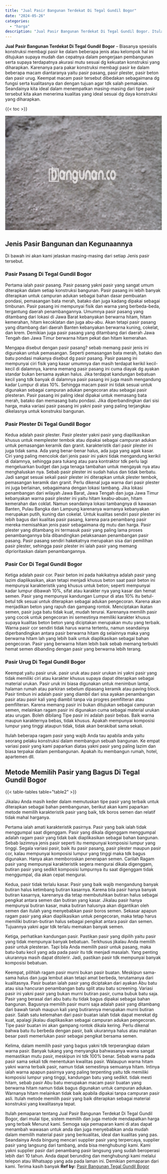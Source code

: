 ```yaml
---
title: "Jual Pasir Bangunan Terdekat Di Tegal Gundil Bogor"
date: "2024-05-26"
categories: 
  - "harga"
description: "Jual Pasir Bangunan Terdekat Di Tegal Gundil Bogor. Itulah pemaparan tentang Jual Pasir Bangunan Terdekat Di Tegal Gundil Bogor, dari mulai tipe, sistem memi..."
---
```


**Jual Pasir Bangunan Terdekat Di Tegal Gundil Bogor** – Biasanya spesialis konstruksi membagi pasir ke dalam beberapa jenis atau kelompok hal ini ditujukan supaya mudah dan cepatnya dalam pengerjaan pembangunan serta supaya terdapatnya akurasi mutu sesuai dg kekuatan konstruksi yang diharapkan. Karenanya para pakar konstruksi membagi pasir ke dalam beberapa macam diantaranya yaitu pasir pasang, pasir plester, pasir beton dan pasir urug. Keempat macam pasir tersebut dibedakan sebagaimana dg fungsi serta kualitasnya dan dengan tujuan agar tdk salah pemakaian. Seandainya kita ideal dalam menempatkan masing-masing dari tipe pasir tersebut kita akan menerima kualitas yang ideal sesuai dg daya konstruksi yang diharapkan.

{{< toc >}}

![Jual Pasir Bangunan Terdekat Di Tegal Gundil Bogor](/images/jual-pasir-bangunan-20.png)

## Jenis Pasir Bangunan dan Kegunaannya

Di bawah ini akan kami jelaskan masing-masing dari setiap Jenis pasir tersebut.

### Pasir Pasang Di Tegal Gundil Bogor

Pertama ialah pasir pasang. Pasir pasang yakni pasir yang sangat umum diterapkan dalam setiap konstruksi bangunan. Pasir pasang ini lebih banyak diterapkan untuk campuran adukan sebagai bahan dasar pembuatan pondasi, pemasangan bata merah, batako dan juga kadang dipakai sebagai timbunan. Pasir pasang ini mempunyai fisik dan warna yang berbeda-beda, tergantung daerah penambangannya. Umumnya pasir pasang yang ditambang dari lokasi di Jawa Barat kebanyakan berwarna hitam, hitam kemerahan, hitam kecoklatan dan juga abu-abu. Akan tetapi pasir pasang yang ditambang dari daerah Banten kebanyakan berwarna kuning, cokelat, dan krem. Demikian juga pasir pasang yang ditambang dari daerah Jawa Tengah dan Jawa Timur berwarna hitam pekat dan hitam kemerahan.

Mengapa disebut dengan pasir pasang? sebab memang pasir jenis ini digunakan untuk pemasangan. Seperti pemasangan bata merah, batako dan batu pondasi makanya disebut dg pasir pasang. Pasir pasang ini mempunyai ciri fisik yang kasar umumnya dan masih terdapat kerikil kecil-kecil di dalamnya, karena memang pasir pasang ini cuma diayak dg ayakan standar bukan bersama ayakan halus. Jika terdapat kandungan bebatuan kecil yang tdk banyak di dalamnya pasir pasang ini juga masih mengandung kadar Lumpur di atas 10%. Sehingga macam pasir ini tidak sesuai untuk digunakan sebagai campuran adukan pengecoran atau sebagai pasir plesteran. Pasir pasang ini paling ideal dipakai untuk memasang bata merah, batako dan memasang batu pondasi. Jika diperbandingkan dari sisi harga, maka variasi pasir pasang ini yakni pasir yang paling terjangkau dikelasnya untuk konstruksi bangunan.

### Pasir Plester Di Tegal Gundil Bogor

Kedua adalah pasir plester. Pasir plester yakni pasir yang diaplikasikan khusus untuk memplester tembok atau dipakai sebagai campuran adukan untuk pemasangan keramik dan granit. karakteristik dari pasir plester ini juga tidak sama. Ada yang benar-benar halus, ada juga yang agak kasar. Ciri yang paling mencolok dari jenis pasir ini yakni tidak mengandung kerikil di dalamnya, sehingga para tukang atau para kontraktor tdk perlu lagi mengeluarkan budget dan juga tenaga tambahan untuk mengayak nya atau menghaluskan nya. Sebab pasir plester ini sudah halus dan tidak berbatu. Jadi sangat sesuai sekali pasir plester ini diterapkan untuk plester tembok, pemasangan keramik dan granit. Perlu dikenal juga warna dari pasir plester ini juga berlainan, sebagaimana dengan lokasi tambang. Jika lokasi penambangan dari wilayah Jawa Barat, Jawa Tengah dan juga Jawa Timur kebanyakan warna pasir plester ini yaitu hitam keabu-abuan, hitam kemerahan dan coklat. Namun seandainya lokasi tambangnya di kawasan Banten, Pulau Bangka dan Lampung karenanya warnanya kebanyakan merupakan putih, kuning dan cokelat. Untuk kualitas sendiri pasir plester ini lebih bagus dari kualitas pasir pasang, karena para penambang pasir mereka memisahkan jenis pasir sebagaimana dg mutu dan harga. Pasir plester yang ditambang ini termasuk pasir yang paling lama proses penambangannya bila dibandingkan pelaksanaan penambangan pasir pasang. Pasir pasang sendiri hakekatnya merupakan sisa dari pemilihan pasir plester, sehingga pasir plester ini ialah pasir yang memang diprioritaskan dalam penambangannya.

### Pasir Cor Di Tegal Gundil Bogor

Ketiga adalah pasir cor. Pasir beton ini pada hakikatnya adalah pasir yang lazim diaplikasikan, akan tetapi menjadi khusus beton saat pasir beton ini mempunyai karakteristik yang khusus untuk beton; seperti mempunyai kadar lumpur dibawah 10%, sifat atau karakter nya yang kasar dan hemat semen. Pasir yang mempunyai kandungan Lumpur di atas 10% itu betul-betul tdk sesuai untuk diterapkan sebagai adukan pengecoran. Karena akan menjadikan beton yang rapuh dan gampang rontok. Menciptakan ikatan semen, pasir juga batu tidak kuat, mudah terurai. Karenanya memilih pasir yang cocok untuk pengecoran ini semestinya memiliki karakter khusus supaya kualitas beton beton yang diciptakan merupakan mutu yang terbaik. Warna pasir cor sendiri tidak harus warna tertentu, namun seandainya diperbandingkan antara pasir berwarna hitam dg selainnya maka yang berwarna hitam lah yang lebih baik untuk diaplikasikan sebagai bahan pengecoran. Pasir yang berwarna hitam lebih baik sebab memang terbukti hemat semen dibanding dengan pasir yang berwarna lebih terang.

### Pasir Urug Di Tegal Gundil Bogor

Keempat yaitu pasir uruk. pasir uruk atau pasir urukan ini yakni pasir yang tidak memiliki ciri atau karakter khusus supaya dapat diterapkan sebagai material urukan. Pasir uruk ini biasa digunakan untuk menimbun lantai, halaman rumah atau parkiran sebelum dipasang keramik atau paving block. Pasir timbun ini adalah pasir yang diambil dari sisa ayakan penambangan pasir atau pasir kali yang diambil tanpa via progres pemfilteran atau pemfilteran. Karena memang pasir ini bukan ditujukan sebagai campuran semen, melainkan ragam pasir ini digunakan cuma sebagai material urukan atau urugan. Boleh dibilang Tipe pasir ini adalah pasir bebas. Baik warna maupun karakternya bebas, tidak khusus. Apakah mempunyai komposisi lumpur yang tinggi ataupun tidak, tidak akan berakibat sama sekali.

Itulah beberapa ragam pasir yang wajib Anda tau apabila anda yaitu seorang pelaku konstruksi dalam membangun sebuah bangunan. Ke empat variasi pasir yang kami paparkan diatas yakni pasir yang paling lazim dan biasa terpakai dalam pembangunan. Apakah itu membangun rumah, hotel, apartemen dll.

## Metode Memilih Pasir yang Bagus Di Tegal Gundil Bogor

{{< table-tables table="table2" >}}

Jikalau Anda masih keder dalam memutuskan tipe pasir yang terbaik untuk diterapkan sebagai bahan pembangunan, berikut akan kami paparkan metode memilih karakteristik pasir yang baik, tdk boros semen dan relatif tidak mahal harganya.

Pertama ialah amati karakteristik pasirnya. Pasir yang baik ialah tidak menggumpal saat digenggam. Pasir yang dikala digenggam menggumpal adalah ragam pasir yang tidak baik diaplikasikan sebagai bahan bangunan. Sebab lazimnya jenis pasir seperti itu mempunyai komposisi lumpur yang tinggi. Segala variasi pasir, baik itu pasir pasang, pasir plester maupun pasir cor, kalau mempunyai komposisi lumpur yang tinggi maka tdk bagus digunakan. Hanya akan memboroskan penerapan semen. Carilah Ragam pasir yang mempunyai karakteristik segera mengurai dikala digenggam, butiran pasir yang sedikit komposisi lumpurnya itu saat digenggam tidak menggumpal, dia akan cepat mengurai.

Kedua, pasir tidak terlalu kasar. Pasir yang baik wajib mengandung banyak butiran halus ketimbang butiran kasarnya. Karena bila pasir hanya banyak butiran kasarnya, karenanya dia tetap membutuhkan butiran halus sebagai pengikat antara semen dan butiran yang kasar. Jikalau pasir hanya mempunyai butiran kasar, maka butiran halusnya akan digantikan oleh semen dan itulah yang menyebabkan pasir boros semen. Sekasar apapun ragam pasir yang akan diaplikasikan untuk pengecoran, maka tetap harus memiliki butiran-butiran halus sebagai pengikat antara pasir dan semen. Tujuannya yakni agar tdk terlalu memakan banyak semen.

Ketiga, perhatikan kandungan pasir. Pastikan pasir yang dipilih yaitu pasir yang tidak mempunyai banyak bebatuan. Terkhusus jikalau Anda memilih pasir untuk plesteran. Tapi bila Anda memilih pasir untuk pasang, maka batu-batu kecil yang ada pada pasir itu tdk menjadi masalah. Yang penting ukurannya masih dapat ditolerir. Jadi, pastikan pasir tdk mempunyai banyak komposisi bebatuan.

Keempat, pilihlah ragam pasir murni bukan pasir buatan. Meskipun sama-sama halus dan juga lembut akan tetapi amat berbeda, terutamanya dari kualitasnya. Pasir buatan ialah pasir yang diciptakan dari ayakan Abu batu atau sisa hancuran penambangan batu split atau batu screening. Variasi pasir ini yakni pasir yang bukan murni butiran pasir, cuma bubuk batu saja. Pasir yang berasal dari abu batu itu tidak bagus dipakai sebagai bahan bangunan. Bagusnya memilih pasir murni saja adalah pasir yang ditambang dari bawah tanah maupun kali yang butirannya merupakan murni butiran pasir. Salah satu kelemahan dari pasir buatan ialah tidak dapat merekat dg kuat, apalagi jikalau diaplikasikan sebagai campuran adukan pengecoran. Tipe pasir buatan ini akan gampang rontok dikala kering. Perlu dikenal bahwa batu itu berbeda dengan pasir, baik ukurannya halus atau malahan besar pasti memerlukan pasir sebagai pengikat bersama semen.

Kelima, dalam memilih pasir yang bagus yakni tdk terperangkap dalam warna pasir. Banyak tukang yang menyangka bahwasanya warna sangat memastikan mutu pasir, meskipun ini tdk 100% benar. Sebab warna pada pasir sama sekali tdk menentukan kwalitas pasir. Walaupun warna hitam yakni warna terbaik pasir, namun tidak semestinya semuanya hitam. Intinya ialah warna apapun pasirnya yang paling terpenting yaitu tdk memiliki komposisi lumpur yang tinggi, kandungan batu yang sedikit. tidak mesti hitam, sebab pasir Abu batu merupakan macam pasir buatan yang berwarna hitam namun tidak bagus digunakan untuk campuran adukan. Warnanya hitam melainkan tidak baik apabila dipakai tanpa campuran pasir asli. Itulah metode memilih pasir yang baik diterapkan sebagai material konstruksi yang kwalitasnya tepat.

Itulah pemaparan tentang Jual Pasir Bangunan Terdekat Di Tegal Gundil Bogor, dari mulai tipe, sistem memilih dan juga metode mendapatkan harga yang terbaik Menurut kami. Semoga saja pemaparan kami di atas dapat menambah wawasan untuk anda dan juga menyebabkan anda mudah dalam memilih material pasir yang berkualitas, ideal dan kualitas yang pas. Seandainya Anda bingung mencari supplier pasir yang terpercaya, supplier pasir yang langsung dari tambang, anda bisa menghubungi kami. Kami yakni supplier pasir dari penambang pasir langsung yang sudah beroperasi lebih dari 10 tahun. Anda dapat berunding dan menghubungi kami melalui telepon atau Whatsapp yang ada pada laman ini. Demikian pemaparan dari kami. Terima kasih banyak
**Ref by:** [Pasir Bangunan Tegal Gundil Bogor](https://id.wikipedia.org/wiki/Pasir)
